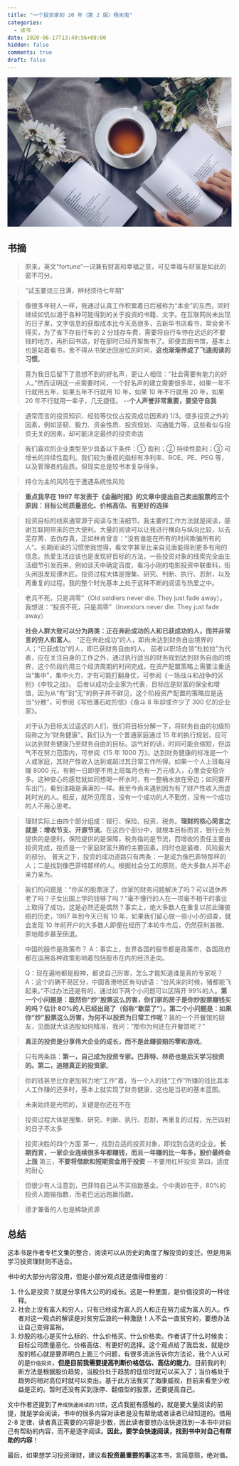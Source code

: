```yaml
---
title: "一个投资家的 20 年（第 2 版）杨天南"
categories:
  - 读书
date: 2020-06-17T13:49:56+08:00
hidden: false
comments: true
draft: false
---
```


![](https://raw.githubusercontent.com/alwqx/picx-images-hosting/master/common/banner/reading-01.jpg)

## 书摘

> 原来，英文“fortune”一词兼有财富和幸福之意，可见幸福与财富是如此的密不可分。

<!--more-->

> “试玉要烧三日满，辨材须待七年期”

> 像很多年轻人一样，我通过认真工作积累着日后被称为“本金”的东西，同时继续如饥似渴于各种可能得到的关于投资的书籍、文字。在互联网尚未出现的日子里，文字信息的获取成本比今天高很多，去新华书店看书，常会舍不得买，为了省下存自行车的 2 分钱存车费，需要将自行车停在远远的不要钱的地方，再折回书店，好在那时已经开架售书了。即便去图书馆，基本上也是站着看书，舍不得从书架走回座位的时间，**这也渐渐养成了飞速阅读的习惯**。

> 竟为我日后留下了意想不到的好名声，更让人相信：“社会需要有能力的好人。”然而证明这一点需要时间，一个好名声的建立需要很多年，如果一年不行就用五年，如果五年不行就用 10 年，如果 10 年不行就用 20 年，如果 20 年不行就用一辈子，几无捷径。 --**个人声誉非常重要，要坚守自我**

> 通常而言的投资知识、经验等仅仅占投资成功因素的 1/3。很多投资之外的因素，例如坚韧、毅力、资金性质、投资规划、沟通能力等，这些看似与投资无关的因素，却可能决定最终的投资命运

> 我们喜欢的企业类型至少具备以下条件：① 盈利；② 持续性盈利；③ 可增长的持续性盈利。我们较为重视的指标有净利率、ROE、PE、PEG 等，以及管理者的品质。但现实总是较书本复杂得多。

> 持仓为主的风险在于遭遇系统性风险

> **重点我早在 1997 年发表于《金融时报》的文章中提出自己卖出股票的三个原因：目标公司质量恶化、价格高估、有更好的选择**

> 投资目标的线索通常源于阅读与生活细节。我主要的工作方法就是阅读，感谢互联网带来的巨大便利。大量的阅读可以让我进行横向与纵向比较，以去芜存菁、去伪存真，正如林肯曾言：“没有谁能在所有的时间欺骗所有的人”。长期阅读的习惯使我觉得，看文字甚至比亲自见面能得到更多有用的信息。热爱生活应该也是发现好目标的方法，一些投资对象的线索完全由生活细节引发而来，例如谈天中确定百度，看冯小刚的电影投资中联重科，街头闲逛发现谭木匠。投资过程大体是搜集、研究、判断、执行、忍耐，以及再重复的过程。我的整个时光基本上处于这种不断的阅读与热爱之中。

> 老兵不死，只是凋零”（Old soldiers never die. They just fade away）。我想说：“投资不死，只是凋零”（Investors never die. They just fade away）

> **社会人群大致可以分为两类：正在奔赴成功的人和已获成功的人，而并非常言的穷人和富人**。
> “正在奔赴成功”的人，即尚未达到财务自由境界的人；“已获成功”的人，即已获财务自由的人。
> 前者以职场白领“杜拉拉”为代表，应在关注自身的工作之外，通过执行适当的财务规划达到财务自由的境界，这个阶段约用三个经济周期的时间完成，在资产配置策略上需要注重适当“集中”，集中火力，才有可能打翻身仗，可参阅《一场战斗和战争的区别》《李牧之战》。
> 后者以成功企业家为代表，目标应是财富的保全和增值，因为从“有”到“无”的例子并不鲜见，这个阶段资产配置的策略应是适当“分散”，可参阅《写给潘石屹的信》《奋斗 8 年却或许少了 300 亿的企业家》。

> 对于认为目标太过遥远的人们，我们将目标分解一下，将财务自由的初级阶段称之为“财务健康”。我们认为一个普通家庭通过 15 年的执行规划，应可以达到财务健康乃至财务自由的目标。运气好的话，时间可能会缩短，但运气不在努力范围内，可参阅《15 年 1000 万》。达到财务健康的标准是一个人或家庭，其财产性收入达到或超过其日常工作所得。如果一个人上班每月赚 8000 元，有朝一日即便不用上班每月也有一万元收入，心里会安稳许多。这种安心的感觉就如同想喝一杯水时，有一整桶水放在旁边；如同要开车出门，看到油箱是满满的一样。我至今尚未遇到因为有了财产性收入而虚耗时光的人。相反，就所见而言，没有一个成功的人不勤劳，没有一个成功的人不用心思考。

> 理财实际上由四个部分组成：银行、保险、投资、税务。**理财的核心简言之就是：增收节支、开源节流**。在这四个部分中，就根本目标而言，银行业务提供的是便利，保险提供的是保障，税务指的是节流，而增收的责任主要由投资完成，投资是一个家庭财富升腾的主要因素，同时也是最难、风险最大的部分。
> 普天之下，投资的成功道路只有两条：一是成为像巴菲特那样的人；二是找到像巴菲特那样的人。根据社会分工的原则，绝大多数人并不必亲力亲为。

> 我们的问题是：“你买的股票涨了，你家的财务问题解决了吗？可以退休养老了吗？子女出国上学的钱够了吗？”毫不懂行的人在一项毫不相干的事业上取得了成功，这是必然还是偶然？事实上，绝大多数人在重复以前此赚彼赔的历史，1997 年到今天已有 10 年，如果我们留心做一些小小的调查，就会发现 10 年前开户的大多数人即便在经历了本轮牛市后，仍然获利甚微、原地踏步甚至倒退。

> 中国的股市是政策市？
> A：事实上，世界各国的股市都是政策市，各国政府都在运用各种政策影响着包括股市在内的经济走向。

> Q：现在遍地都是股神，都说自己厉害，怎么才能知道谁是真的专家呢？
> A：这个的确不易区分，中国香港地区有句谚语：“台风来的时候，猪都能飞起来。”不过办法还是有的，通过如下两个小问题可以区隔开 99%的人。**第一个小问题是：既然你“炒”股票这么厉害，你们家的房子是你炒股票赚钱买的吗？估计 80%的人已经出局了（俗称“歇菜了”）。第二个小问题是：如果你“炒”股票这么厉害，为何不以投资为日常工作呢**？我的一个开餐馆的朋友，见面就大谈选股如何精准，我问：“那你为何还在开餐馆呢？”

> **真正的投资是分享伟大企业的成长，而不是此赚彼赔的零和游戏**。

> 只有两条路：**第一，自己成为投资专家。巴菲特、林奇也是后天学习投资的。第二，追随真正的投资家**。

> 你的钱甚至比你更加努力地“工作”着，当一个人的钱“工作”所赚的钱比其本人工作赚的还多时，基本上就实现了财务健康，这也是当初的基本蓝图。

> 未来始终是光明的，关键是你还在不在

> 投资过程大体是搜集、研究、判断、执行、忍耐，再重复的过程，光芒四射的日子不太多

> 投资决胜的四个方面
> 第一，找到合适的投资对象，即找到合适的企业。**长期而言，一家企业连续很多年都赚钱，而且一年赚的比一年多，股价最终会上涨**
> 第三，**不要将借款和短期资金用于投资** --不要用杠杆投资
> 第四，适度的耐心

> 但很少有人注意到，巴菲特自己从不买指数基金。个中奥妙在于，80%的投资人跑输指数，而老巴远远跑赢指数。

> 德才兼备的人也是稀缺资源

## 总结

这本书是作者专栏文集的整合，阅读可以从历史的角度了解投资的变迁。但是用来学习投资理财则不适合。

书中的大部分内容没用，但是小部分观点还是值得借鉴的：

1. 什么是投资？就是分享伟大公司的成长。这是一种里面，是价值投资的一种诠释。
2. 社会上没有富人和穷人，只有已经成为富人的人和正在努力成为富人的人。作者对这一观点的解读是对贫穷后浪的一种激励！人不会一直贫穷的，要想办法让自己变得富裕。
3. 炒股的核心是买什么标的、什么价格买、什么价格卖。作者讲了什么时候卖：目标公司质量恶化、价格高估、有更好的选择。这个观点给了我启发，就是炒股的核心就是要弄明白上面三个问题，有很多流派告诉你方法论，我个人认可的是`价值投资`，**但是目前我需要提高判断价格低估、高估的能力**。目前我的判断方法是根据股价趋势，当股价处于趋势的低位时就可以买入了；当价格处于趋势的相对高位时就可以卖出。基于此方法我买了海康威视，目前来看至少收益是正的。暂时还没有买到涨停、翻倍型的股票，还要提高自己。

文中作者还提到了`养成快速阅读的习惯`，这点我挺有感触的，就是要大量阅读的前提，就是学会阅读，书中的很多内容对读者是没有帮助或者读者已经知道的。借用 2-8 定律，读者真正需要的内容是少数，因此读者要想办法快速找到一本书中对自己有帮助的内容，而不是逐字阅读。**因此，要学会快速阅读，找到书中对自己有帮助的内容**！

最后，如果想学习投资理财，建议看**投资最重要的事**这本书，言简意赅，绝对值。
